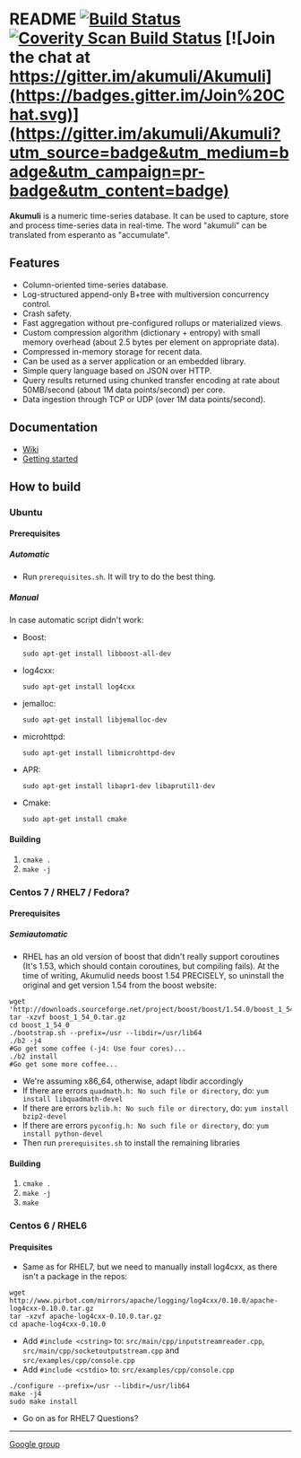 README [![Build Status](https://travis-ci.org/akumuli/Akumuli.svg?branch=master)](https://travis-ci.org/akumuli/Akumuli) [![Coverity Scan Build Status](https://scan.coverity.com/projects/8879/badge.svg)](https://scan.coverity.com/projects/akumuli) [![Join the chat at https://gitter.im/akumuli/Akumuli](https://badges.gitter.im/Join%20Chat.svg)](https://gitter.im/akumuli/Akumuli?utm_source=badge&utm_medium=badge&utm_campaign=pr-badge&utm_content=badge)
======

**Akumuli** is a numeric time-series database.
It can be used to capture, store and process time-series data in real-time.
The word "akumuli" can be translated from esperanto as "accumulate".

Features
-------

* Column-oriented time-series database.
* Log-structured append-only B+tree with multiversion concurrency control.
* Crash safety.
* Fast aggregation without pre-configured rollups or materialized views.
* Custom compression algorithm (dictionary + entropy) with small memory overhead (about 2.5 bytes per element on appropriate data).
* Compressed in-memory storage for recent data.
* Can be used as a server application or an embedded library.
* Simple query language based on JSON over HTTP.
* Query results returned using chunked transfer encoding at rate about 50MB/second (about 1M data points/second) per core.
* Data ingestion through TCP or UDP (over 1M data points/second).

Documentation
-------------
* [Wiki](https://github.com/akumuli/Akumuli/wiki)
* [Getting started](https://github.com/akumuli/Akumuli/wiki/Getting-started)

How to build
------------

### Ubuntu

#### Prerequisites

##### Automatic

* Run `prerequisites.sh`. It will try to do the best thing.

##### Manual

In case automatic script didn't work:

* Boost:

  `sudo apt-get install libboost-all-dev`

* log4cxx:

  `sudo apt-get install log4cxx`

* jemalloc:

  `sudo apt-get install libjemalloc-dev`

* microhttpd:

  `sudo apt-get install libmicrohttpd-dev`

* APR:

  `sudo apt-get install libapr1-dev libaprutil1-dev`

* Cmake:

  `sudo apt-get install cmake`

#### Building

1. `cmake .`
1. `make -j`

### Centos 7 / RHEL7 / Fedora?
#### Prerequisites
##### Semiautomatic
* RHEL has an old version of boost that didn't really support coroutines (It's 1.53, which should contain coroutines, but compiling fails). At the time of writing, Akumulid needs boost 1.54 PRECISELY, so uninstall the original and get version 1.54 from the boost website:
```
wget 'http://downloads.sourceforge.net/project/boost/boost/1.54.0/boost_1_54_0.tar.gz'
tar -xzvf boost_1_54_0.tar.gz
cd boost_1_54_0
./bootstrap.sh --prefix=/usr --libdir=/usr/lib64
./b2 -j4 
#Go get some coffee (-j4: Use four cores)...
./b2 install
#Go get some more coffee...
```
* We're assuming x86_64, otherwise, adapt libdir accordingly
* If there are errors `quadmath.h: No such file or directory`, do: `yum install libquadmath-devel`
* If there are errors `bzlib.h: No such file or directory`, do: `yum install bzip2-devel`
* If there are errors `pyconfig.h: No such file or directory`, do: `yum install python-devel`
* Then run `prerequisites.sh` to install the remaining libraries

#### Building

1. `cmake .`
1. `make -j`
1. `make`

### Centos 6 / RHEL6
#### Prequisites
* Same as for RHEL7, but we need to manually install log4cxx, as there isn't a package in the repos:
```
wget http://www.pirbot.com/mirrors/apache/logging/log4cxx/0.10.0/apache-log4cxx-0.10.0.tar.gz
tar -xzvf apache-log4cxx-0.10.0.tar.gz 
cd apache-log4cxx-0.10.0
```
* Add `#include <cstring>` to: `src/main/cpp/inputstreamreader.cpp`, `src/main/cpp/socketoutputstream.cpp` and `src/examples/cpp/console.cpp`
* Add `#include <cstdio>` to: `src/examples/cpp/console.cpp`
```
./configure --prefix=/usr --libdir=/usr/lib64
make -j4
sudo make install
```
* Go on as for RHEL7
Questions?
----------
[Google group](https://groups.google.com/forum/#!forum/akumuli)

